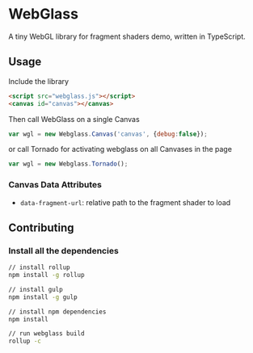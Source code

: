 # WebGlass

A tiny WebGL library for fragment shaders demo, written in TypeScript.

## Usage

Include the library

```html
<script src="webglass.js"></script>
<canvas id="canvas"></canvas>
```

Then call WebGlass on a single Canvas

```js
var wgl = new Webglass.Canvas('canvas', {debug:false});
```

or call Tornado for activating webglass on all Canvases in the page

```js
var wgl = new Webglass.Tornado();
```

### Canvas Data Attributes

* `data-fragment-url`: relative path to the fragment shader to load

## Contributing

### Install all the dependencies

```sh
// install rollup
npm install -g rollup

// install gulp
npm install -g gulp

// install npm dependencies
npm install

// run webglass build
rollup -c
```

